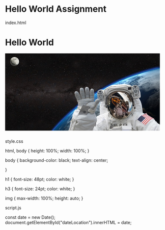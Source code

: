 # Hello World Assignment

index.html

<!DOCTYPE html>
<html>

<head>
  <meta charset="utf-8">
  <meta name="viewport" content="width=device-width">
  <title>Hello World</title>
  <link href="style.css" rel="stylesheet" type="text/css" />
</head>

<body>
  <h1>Hello World</h1>
  <img src="helloWorldAstronaut.jpg">
  <h3 id="dateLocation"></h3>
  <script src="script.js"></script> 
</body>

</html>




style.css

html, body {
  height: 100%;
  width: 100%;
}

body {
  background-color: black;
  text-align: center;
  
}

h1 {
  font-size: 48pt;
  color: white;
}

h3 {
  font-size: 24pt;
  color: white;
}

img {
  max-width: 100%;
  height: auto;
}



script.js

const date = new Date();
document.getElementById("dateLocation").innerHTML = date;

